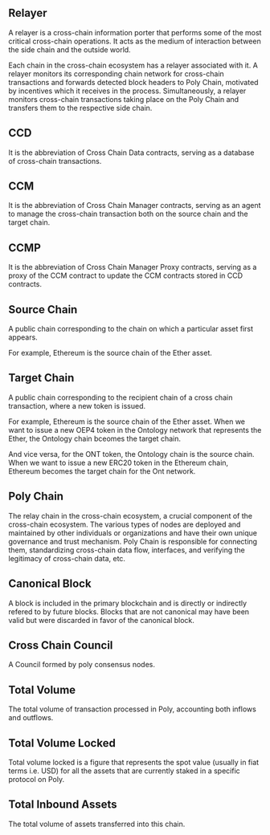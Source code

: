 ## Relayer

A relayer is a cross-chain information porter that performs some of the most critical cross-chain operations. It acts as the medium of interaction between the side chain and the outside world.

Each chain in the cross-chain ecosystem has a relayer associated with it. A relayer monitors its corresponding chain network for cross-chain transactions and forwards detected block headers to Poly Chain, motivated by incentives which it receives in the process.
Simultaneously, a relayer monitors cross-chain transactions taking place on the Poly Chain and transfers them to the respective side chain.

## CCD
It is the abbreviation of Cross Chain Data contracts, serving as a database of cross-chain transactions. 

## CCM
It is the abbreviation of Cross Chain Manager contracts, serving as an agent to manage the cross-chain transaction both on the source chain and the target chain. 

## CCMP
It is the abbreviation of Cross Chain Manager Proxy contracts, serving as a proxy of the CCM contract to update the CCM contracts stored in CCD contracts.

## Source Chain

A public chain corresponding to the chain on which a particular asset first appears.

For example, Ethereum is the source chain of the Ether asset.

## Target Chain

A public chain corresponding to the recipient chain of a cross chain transaction, where a new token is issued.

For example, Ethereum is the source chain of the Ether asset.
When we want to issue a new OEP4 token in the Ontology network that represents the Ether, the Ontology chain bceomes the target chain.

And vice versa, for the ONT token, the Ontology chain is the source chain.
When we want to issue a new ERC20 token in the Ethereum chain, Ethereum becomes the target chain for the Ont network.

## Poly Chain

The relay chain in the cross-chain ecosystem, a crucial component of the cross-chain ecosystem. The various types of nodes are deployed and maintained by other individuals or organizations and have their own unique governance and trust mechanism. Poly Chain is responsible for connecting them, standardizing cross-chain data flow, interfaces, and verifying the legitimacy of cross-chain data, etc.

## Canonical Block

A block is included in the primary blockchain and is directly or indirectly refered to by future blocks. Blocks that are not canonical may have been valid but were discarded in favor of the canonical block.

##  Cross Chain Council

A Council formed by poly consensus nodes.

## Total Volume

The total volume of transaction processed in Poly, accounting both inflows and outflows.

## Total Volume Locked 

Total volume locked is a figure that represents the spot value (usually in fiat terms i.e. USD) for all the assets that are currently staked in a specific protocol on Poly.

## Total Inbound Assets

The total volume of assets transferred into this chain. 

